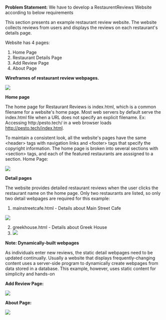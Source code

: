 ﻿**Problem Statement:** We have to develop a RestaurentReviews Website according to below requirements 

This section presents an example restaurant review website. The website collects reviews from users and displays the reviews on each restaurant's details page.  

Website has 4 pages: 

1. Home Page 
1. Restaurant Details Page 
1. Add Review Page 
1. About Page 

**Wireframes of restaurant review webpages.** 

![](Aspose.Words.1383cd42-cfca-4dae-8ab2-56d076e8a1b9.001.jpeg)

**Home page** 

The home page for Restaurant Reviews is index.html, which is a common filename for a website's home page. Most web servers by default serve the index.html file when a URL does not specify an explicit filename. Ex: Accessing http:/pesto.tech/ in a web browser loads http://pesto.tech/index.html. 

To maintain a consistent look, all the website's pages have the same \<header> tags with navigation links and \<footer> tags that specify the copyright information. The home page is broken into several sections with \<section> tags, and each of the featured restaurants are asssigned to a section. Home Page:

![](Aspose.Words.1383cd42-cfca-4dae-8ab2-56d076e8a1b9.002.jpeg)

**Detail pages** 

The website provides detailed restaurant reviews when the user clicks the restaurant name on the home page. Only two restaurants are listed, so only two detail webpages are required for this example: 

1. mainstreetcafe.html - Details about Main Street Cafe 

![](Aspose.Words.1383cd42-cfca-4dae-8ab2-56d076e8a1b9.003.jpeg)

2. greekhouse.html - Details about Greek House 
2. ![](Aspose.Words.1383cd42-cfca-4dae-8ab2-56d076e8a1b9.004.jpeg)

**Note: Dynamically-built webpages** 

As individuals enter new reviews, the static detail webpages need to be updated continually. Usually a website that displays frequently-changing content uses a server-side program to dynamically create webpages from data stored in a database. This example, however, uses static content for simplicity and hands-on 

**Add Review Page:** 

![](Aspose.Words.1383cd42-cfca-4dae-8ab2-56d076e8a1b9.005.jpeg)

**About Page:** 

![](Aspose.Words.1383cd42-cfca-4dae-8ab2-56d076e8a1b9.006.jpeg)
